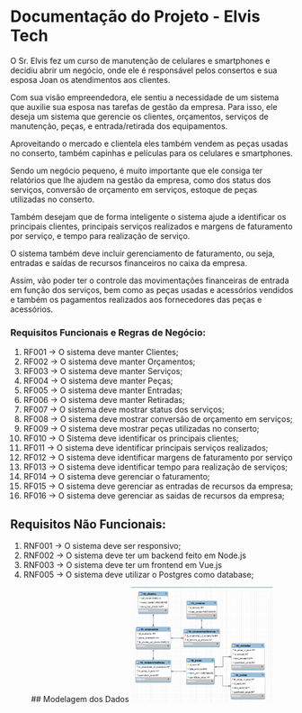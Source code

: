 # Documentação do Projeto - Elvis Tech

O Sr. Elvis fez um curso de manutenção de celulares e smartphones e decidiu abrir um negócio,
onde ele é responsável pelos consertos e sua esposa Joan os atendimentos aos clientes. 

Com sua visão empreendedora, ele sentiu a necessidade de um sistema que auxilie sua esposa nas tarefas de
gestão da empresa. Para isso, ele deseja um sistema que gerencie os clientes, orçamentos, serviços
de manutenção, peças, e entrada/retirada dos equipamentos. 

Aproveitando o mercado e clientela eles também vendem as peças usadas no conserto, também capinhas e películas para os celulares e
smartphones. 

Sendo um negócio pequeno, é muito importante que ele consiga ter relatórios que lhe
ajudem na gestão da empresa, como dos status dos serviços, conversão de orçamento em serviços,
estoque de peças utilizadas no conserto. 

Também desejam que de forma inteligente o sistema ajude a identificar os principais clientes, principais serviços realizados e margens de faturamento por
serviço, e tempo para realização de serviço. 

O sistema também deve incluir gerenciamento de faturamento, ou seja, entradas e saídas de recursos financeiros no caixa da empresa. 

Assim, vão poder ter o controle das movimentações financeiras de entrada em função dos serviços, bem como
as peças usadas e acessórios vendidos e também os pagamentos realizados aos fornecedores das
peças e acessórios.

### Requisitos Funcionais e Regras de Negócio:

1. RF001 -> O sistema deve manter Clientes;
2. RF002 -> O sistema deve manter Orçamentos;
3. RF003 -> O sistema deve manter Serviços;
4. RF004 -> O sistema deve manter Peças;
5. RF005 -> O sistema deve manter Entradas;
6. RF006 -> O sistema deve manter Retiradas;
7. RF007 -> O sistema deve mostrar status dos serviços;
8. RF008 -> O sistema deve mostrar conversão de orçamento em serviços;
9. RF009 -> O sistema deve mostrar peças utilizadas no conserto;
10. RF010 -> O Sistema deve identificar os principais clientes;
11. RF011 -> O sistema deve identificar principais serviços realizados;
12. RF012 -> O sistema deve identificar margens de faturamento por serviço
13. RF013 -> O sistema deve identificar tempo para realização de serviços;
14. RF014 -> O sistema deve gerenciar o faturamento;
15. RF015 -> O sistema deve gerenciar as entradas de recursos da empresa;
16. RF016 -> O sistema deve gerenciar as saidas de recursos da empresa;

## Requisitos Não Funcionais:

1. RNF001 -> O sistema deve ser responsivo;
2. RNF002 -> O sistema deve ter um backend feito em Node.js
3. RNF003 -> O sistema deve ter um frontend em Vue.js
4. RNF005 -> O sistema deve utilizar o Postgres como database;

<div align="center">
## Modelagem dos Dados
<img src="modelagem_versao1" alt="modelagem 1" width="50%">
</div>
